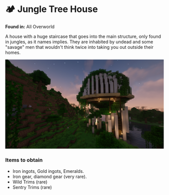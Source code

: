 # 🏕️ Jungle Tree House

**Found in:** All Overworld

A house with a huge staircase that goes into the main structure, only found in jungles, as it names implies. They are inhabited by undead and some "savage" men that wouldn't think twice into taking you out outside their homes.

![](<../../../.gitbook/assets/image (133).png>)

### Items to obtain

* Iron ingots, Gold ingots, Emeralds.
* Iron gear, diamond gear (very rare).
* Wild Trims (rare)
* Sentry Trims (rare)
